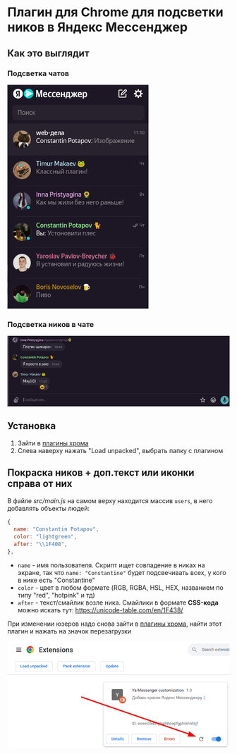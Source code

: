 # Плагин для Chrome для подсветки ников в Яндекс Мессенджер

## Как это выглядит

### Подсветка чатов

![preview](public/images/yam_customization.png)

### Подсветка ников в чате

![preview](public/images/yam_customization_in_chat.png)

## Установка

1. Зайти в [плагины хрома](chrome://extensions/)
2. Слева наверху нажать "Load unpacked", выбрать папку с плагином

## Покраска ников + доп.текст или иконки справа от них

В файле _src/main.js_ на самом верху находится массив `users`, в него добавлять объекты людей:

```js
{
  name: "Constantin Potapov",
  color: "lightgreen",
  after: "\\1F408",
},
```

- `name` - имя пользователя. Скрипт ищет совпадение в никах на экране, так что `name: "Constantine"` будет подсвечивать всех, у кого в нике есть "Constantine"
- `color` - цвет в любом формате (RGB, RGBA, HSL, HEX, названием по типу "red", "hotpink" и тд)
- `after` - текст/смайлик возле ника. Смайлики в формате **CSS-кода** можно искать тут: https://unicode-table.com/en/1F438/

При изменении юзеров надо снова зайти в [плагины хрома](chrome://extensions/), найти этот плагин и нажать на значок перезагрузки

![preview](public/images/yam_customization_reload.png)
